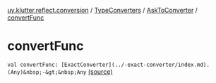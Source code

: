 [uy.klutter.reflect.conversion](../../index.md) / [TypeConverters](../index.md) / [AskToConverter](index.md) / [convertFunc](.)


# convertFunc
`val convertFunc: [ExactConverter](../-exact-converter/index.md).(Any)&nbsp;-&gt;&nbsp;Any` [(source)](https://github.com/kohesive/klutter/blob/master/reflect-core-jdk6/src/main/kotlin/uy/klutter/reflect/conversion/Converters.kt#L100)


